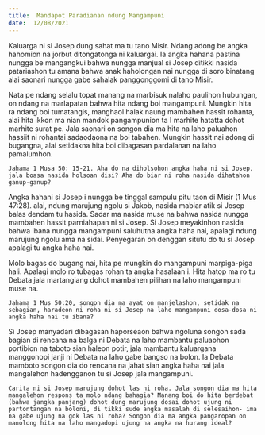 ```yaml
---
title:  Mandapot Paradianan ndung Mangampuni
date:  12/08/2021
---
```


Kaluarga ni si Josep dung sahat ma tu tano Misir. Ndang adong be angka hahomion na jorbut ditongatonga ni kaluargai. Ia angka hahana pastina nungga be mangangkui bahwa nungga manjual si Josep ditikki nasida patariashon tu amana bahwa anak haholongan nai nungga di soro binatang alai saonari nungga gabe sahalak panggonggomi di tano Misir.

Nata pe ndang selalu topat manang na marbisuk nalaho paulihon hubungan, on ndang na marlapatan bahwa hita ndang boi mangampuni. Mungkin hita ra ndang boi tumatangis, manghaol halak naung mambahen hassit rohanta, alai hita ikkon ma nian mandok pangampunion ta I marhite hatatta dohot marhite surat pe. Jala saonari on songon dia ma hita na laho paluahon hassiit ni rohantai sadaodaona na boi tabahen. Mungkin hassit nai adong di bugangna, alai setidakna hita boi dibagasan pardalanan na laho pamalumhon.

`Jahama 1 Musa 50: 15-21. Aha do na diholsohon angka haha ni si Josep, jala boasa nasida holsoan disi? Aha do biar ni roha nasida dihatahon ganup-ganup?`

Angka hahani si Josep i nungga be tinggal sampulu pitu taon di Misir (1 Mus 47:28). alai, ndung marujung ngolu si Jakob, nasida mabiar atik si Josep balas dendam tu hasida. Sadar ma nasida muse na bahwa nasida nungga mambahen hassit parniahapan ni si Josep. Si Josep meyakinhon nasida bahwa ibana nungga mangampuni saluhutna angka haha nai, apalagi ndung marujung ngolu ama na sidai. Penyegaran on denggan situtu do tu si Josep apalagi tu angka haha nai.

Molo bagas do bugang nai, hita pe mungkin do mangampuni marpiga-piga hali. Apalagi molo ro tubagas rohan ta angka hasalaan i. Hita hatop ma ro tu Debata jala martangiang dohot mambahen pilihan na laho mangampuni muse na.

`Jahama 1 Mus 50:20, songon dia ma ayat on manjelashon, setidak na sebagian, haradeon ni roha ni si Josep na laho mangampuni dosa-dosa ni angka haha nai tu ibana?`

Si Josep manyadari dibagasan haporseaon bahwa ngoluna songon sada bagian di rencana na balga ni Debata na laho mambantu paluaohon portibion na taboto sian haleon potir, jala mambantu kaluargana manggonopi janji ni Debata na laho gabe bangso na bolon. Ia Debata mamboto songon dia do rencana na jahat sian angka haha nai jala mangalehon hadengganon tu si Josep jala mangampuni.

`Carita ni si Josep marujung dohot las ni roha. Jala songon dia ma hita mangalehon respons ta molo ndang bahagia? Manang boi do hita berdebat (bahwa jangka panjang) dohot dung marujung dosai dohot ujung ni partontangan na boloni, di tikki sude angka masalah di selesaihon- ima na gabe ujung na gok las ni roha? Songon dia ma angka pangaropan on manolong hita na laho mangadopi ujung na angka na hurang ideal?`